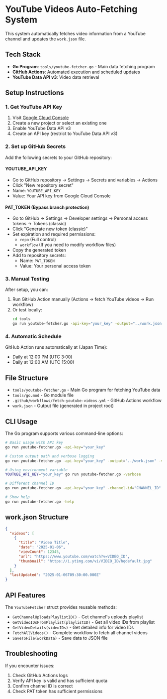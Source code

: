 # YouTube Videos Auto-Fetching System

This system automatically fetches video information from a YouTube channel and updates the `work.json` file.

## Tech Stack

- **Go Program**: `tools/youtube-fetcher.go` - Main data fetching program
- **GitHub Actions**: Automated execution and scheduled updates  
- **YouTube Data API v3**: Video data retrieval

## Setup Instructions

### 1. Get YouTube API Key

1. Visit [Google Cloud Console](https://console.cloud.google.com/)
2. Create a new project or select an existing one
3. Enable YouTube Data API v3
4. Create an API key (restrict to YouTube Data API v3)

### 2. Set up GitHub Secrets

Add the following secrets to your GitHub repository:

#### YOUTUBE_API_KEY
- Go to GitHub repository → Settings → Secrets and variables → Actions
- Click "New repository secret"
- Name: `YOUTUBE_API_KEY`
- Value: Your API key from Google Cloud Console

#### PAT_TOKEN (Bypass branch protection)
- Go to GitHub → Settings → Developer settings → Personal access tokens → Tokens (classic)
- Click "Generate new token (classic)"
- Set expiration and required permissions:
  - `repo` (Full control)
  - `workflow` (If you need to modify workflow files)
- Copy the generated token
- Add to repository secrets:
  - Name: `PAT_TOKEN`
  - Value: Your personal access token

### 3. Manual Testing

After setup, you can:

1. Run GitHub Action manually (Actions → fetch YouTube videos → Run workflow)
2. Or test locally:
   ```bash
   cd tools
   go run youtube-fetcher.go -api-key="your_key" -output="../work.json" -verbose
   ```

### 4. Automatic Schedule

GitHub Action runs automatically at (Japan Time):
- Daily at 12:00 PM (UTC 3:00)
- Daily at 12:00 AM (UTC 15:00)

## File Structure

- `tools/youtube-fetcher.go` - Main Go program for fetching YouTube data
- `tools/go.mod` - Go module file
- `.github/workflows/fetch-youtube-videos.yml` - GitHub Actions workflow
- `work.json` - Output file (generated in project root)

## CLI Usage

The Go program supports various command-line options:

```bash
# Basic usage with API key
go run youtube-fetcher.go -api-key="your_key"

# Custom output path and verbose logging
go run youtube-fetcher.go -api-key="your_key" -output="../work.json" -verbose

# Using environment variable
YOUTUBE_API_KEY="your_key" go run youtube-fetcher.go -verbose

# Different channel ID
go run youtube-fetcher.go -api-key="your_key" -channel-id="CHANNEL_ID"

# Show help
go run youtube-fetcher.go -help
```

## work.json Structure

```json
{
  "videos": [
    {
      "title": "Video Title",
      "date": "2025-01-06",
      "viewCount": 12345,
      "url": "https://www.youtube.com/watch?v=VIDEO_ID",
      "thumbnail": "https://i.ytimg.com/vi/VIDEO_ID/hqdefault.jpg"
    }
  ],
  "lastUpdated": "2025-01-06T09:30:00.000Z"
}
```

## API Features

The `YouTubeFetcher` struct provides reusable methods:

- `GetChannelUploadsPlaylistID()` - Get channel's uploads playlist
- `GetVideoIDsFromPlaylist(playlistID)` - Get all video IDs from playlist
- `GetVideoDetails(videoIDs)` - Get detailed info for video IDs
- `FetchAllVideos()` - Complete workflow to fetch all channel videos
- `SaveToFile(workData)` - Save data to JSON file

## Troubleshooting

If you encounter issues:

1. Check GitHub Actions logs
2. Verify API key is valid and has sufficient quota
3. Confirm channel ID is correct
4. Check PAT token has sufficient permissions
